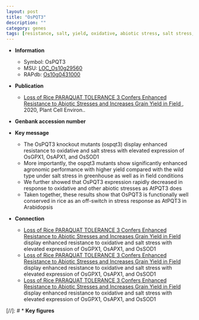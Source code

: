 ```yaml
---
layout: post
title: "OsPQT3"
description: ""
category: genes
tags: [resistance, salt, yield, oxidative, abiotic stress, salt stress, stress, biotic stress, stress response]
---
```


* **Information**  
    + Symbol: OsPQT3  
    + MSU: [LOC_Os10g29560](http://rice.plantbiology.msu.edu/cgi-bin/ORF_infopage.cgi?orf=LOC_Os10g29560)  
    + RAPdb: [Os10g0431000](http://rapdb.dna.affrc.go.jp/viewer/gbrowse_details/irgsp1?name=Os10g0431000)  

* **Publication**  
    + [Loss of Rice PARAQUAT TOLERANCE 3 Confers Enhanced Resistance to Abiotic Stresses and Increases Grain Yield in Field ](http://www.ncbi.nlm.nih.gov/pubmed?term=Loss+of+Rice+PARAQUAT+TOLERANCE+3+Confers+Enhanced+Resistance+to+Abiotic+Stresses+and+Increases+Grain+Yield+in+Field+%5BTitle%5D), 2020, Plant Cell Environ..

* **Genbank accession number**  

* **Key message**  
    + The OsPQT3 knockout mutants (ospqt3) display enhanced resistance to oxidative and salt stress with elevated expression of OsGPX1, OsAPX1, and OsSOD1
    + More importantly, the ospqt3 mutants show significantly enhanced agronomic performance with higher yield compared with the wild type under salt stress in greenhouse as well as in field conditions
    + We further showed that OsPQT3 expression rapidly decreased in response to oxidative and other abiotic stresses as AtPQT3 does
    + Taken together, these results show that OsPQT3 is functionally well conserved in rice as an off-switch in stress response as AtPQT3 in Arabidopsis

* **Connection**  
    + [Loss of Rice PARAQUAT TOLERANCE 3 Confers Enhanced Resistance to Abiotic Stresses and Increases Grain Yield in Field ](ospqt3) display enhanced resistance to oxidative and salt stress with elevated expression of OsGPX1, OsAPX1, and OsSOD1
    + [Loss of Rice PARAQUAT TOLERANCE 3 Confers Enhanced Resistance to Abiotic Stresses and Increases Grain Yield in Field ](ospqt3) display enhanced resistance to oxidative and salt stress with elevated expression of OsGPX1, OsAPX1, and OsSOD1
    + [Loss of Rice PARAQUAT TOLERANCE 3 Confers Enhanced Resistance to Abiotic Stresses and Increases Grain Yield in Field](ospqt3) display enhanced resistance to oxidative and salt stress with elevated expression of OsGPX1, OsAPX1, and OsSOD1

[//]: # * **Key figures**  


